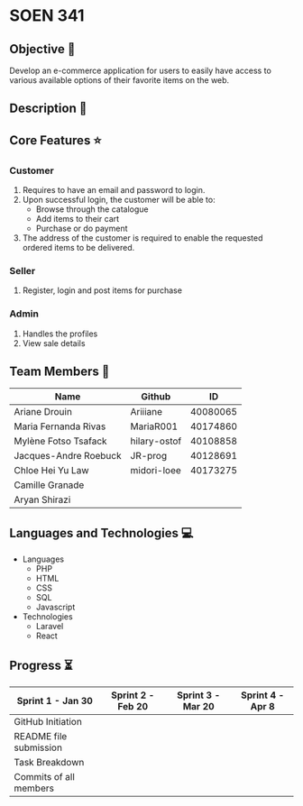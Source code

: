 # SOEN 341


## Objective 🎯
Develop an e-commerce application for users to easily have access to various available options of their favorite items on the web.

## Description 📝

## Core Features ⭐
### Customer
1. Requires to have an email and password to login. 
3. Upon successful login, the customer will be able to:
     - Browse through the catalogue
     - Add items to their cart
     - Purchase or do payment
4. The address of the customer is required to enable the requested ordered items to be delivered.

### Seller
1. Register, login and post items for purchase 

### Admin
1. Handles the profiles
2. View sale details

## Team Members 👥
| Name | Github | ID |
| --- | --- | --- |
| Ariane Drouin | Ariiiane | 40080065 |
| Maria Fernanda Rivas | MariaR001 | 40174860 |
| Mylène Fotso Tsafack | hilary-ostof | 40108858 |
| Jacques-Andre Roebuck | JR-prog | 40128691 |
| Chloe Hei Yu Law | midori-loee | 40173275 |
| Camille Granade | | |
| Aryan Shirazi | | |
	
## Languages and Technologies 💻
- Languages
  - PHP
  - HTML
  - CSS
  - SQL
  - Javascript
- Technologies 
  - Laravel
  - React

## Progress ⏳
| Sprint 1 - Jan 30 | Sprint 2 - Feb 20 | Sprint 3 - Mar 20 | Sprint 4 - Apr 8 |
| --- | --- | --- | --- |
| GitHub Initiation | | | |
| README file submission | | | |
| Task Breakdown | | | |
| Commits of all members | | | |
